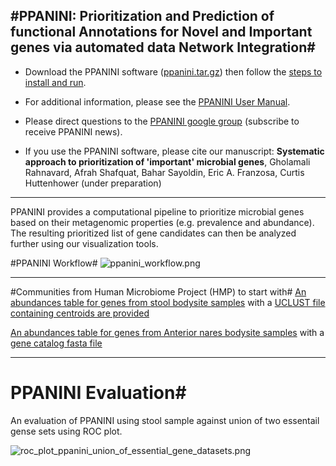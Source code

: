#PPANINI: Prioritization and Prediction of functional Annotations for Novel and Important genes via automated data Network Integration#
----

 * Download the PPANINI software ([ppanini.tar.gz](https://bitbucket.org/biobakery/ppanini/downloads/biobakery-ppanini-0.6.0.tar.gz)) then follow the [steps to install and run](#markdown-header-getting-started-with-ppanini).

 * For additional information, please see the [PPANINI User Manual](https://bitbucket.org/biobakery/ppanini/).

 * Please direct questions to the [PPANINI google group](https://groups.google.com/forum/#!forum/ppanini-users) (subscribe to receive PPANINI news).

 * If you use the PPANINI software, please cite our manuscript: **Systematic approach to prioritization of 'important' microbial genes**, Gholamali Rahnavard, Afrah Shafquat, Bahar Sayoldin, Eric A. Franzosa, Curtis Huttenhower (under preparation)
  	

----

PPANINI provides a computational pipeline to prioritize microbial genes based on their metagenomic properties (e.g. prevalence and abundance). The resulting prioritized list of gene candidates can then be analyzed further using our visualization tools.

#PPANINI Workflow#
![ppanini_workflow.png](https://bitbucket.org/repo/rnag7z/images/994033213-ppanini_workflow.png)

----
#Communities from Human Microbiome Project (HMP) to start with#
[An abundances table for genes from stool bodysite samples](https://www.dropbox.com/s/drxvgs42iyvk5k0/stool_gene_centroids_table.txt?dl=0)  with a [UCLUST file containing centroids are provided](https://www.dropbox.com/s/b8ufu3ryiyuo3ax/stool_gene_clusters.uc?dl=0)

[An abundances table for genes from Anterior nares bodysite samples](https://www.dropbox.com/s/lnpef7hixuimm62/AN_gene_table.txt?dl=0) with a [gene catalog fasta file](https://www.dropbox.com/s/2mohfte3lkplqsy/AN_centroids_for_clustering.fasta?dl=0)

----
# PPANINI Evaluation#
An evaluation of PPANINI using stool sample against union of two essentail gense sets using ROC plot.

![roc_plot_ppanini_union_of_essential_gene_datasets.png](https://bitbucket.org/repo/49y6o9/images/2596343311-roc_plot_ppanini_union_of_essential_gene_datasets.png)

